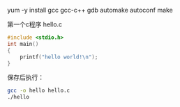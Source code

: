 yum -y install gcc gcc-c++ gdb automake autoconf make

第一个c程序 hello.c
```c
#include <stdio.h>
int main()
{
    printf("hello world!\n");
}
```
保存后执行：
```bash
gcc -o hello hello.c
./hello
```

